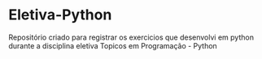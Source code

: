 # Eletiva-Python
Repositório criado para registrar os exercicios que desenvolvi em python durante a disciplina eletiva Topicos em Programação - Python
